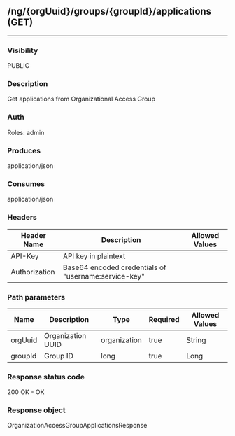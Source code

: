 ## /ng/{orgUuid}/groups/{groupId}/applications (GET)
---
### Visibility
PUBLIC
### Description
Get applications from Organizational Access Group
### Auth
Roles: admin
### Produces
application/json
### Consumes
application/json
### Headers
| Header Name | Description | Allowed Values |
| ----------- | ----------- | ----------- |
| API-Key | API key in plaintext |  |
| Authorization | Base64 encoded credentials of &quot;username:service-key&quot; |  |
### Path parameters
| Name | Description | Type | Required | Allowed Values |
| ----------- | ----------- | ----------- | ----------- | ----------- |
| orgUuid | Organization UUID | organization | true | String |
| groupId | Group ID | long | true | Long |
### Response status code
200 OK - OK
### Response object
OrganizationAccessGroupApplicationsResponse
